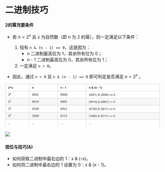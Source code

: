 # 二进制技巧

#### 2的幂充要条件

* 若 $n = 2^x$ 且 $x$ 为自然数（即 n 为 2 的幂），则一定满足以下条件：
    1. 恒有 `n & (n - 1) == 0`，这是因为：
        * n 二进制最高位为 1，其余所有位为 0；
        * n - 1 二进制最高位为 0，其余所有位为 1；
    2. 一定满足 `n > 0`。

* 因此，通过 `n > 0` 且 `n & (n - 1) == 0` 即可判定是否满足 $n = 2^x$ 。

![](images/2的幂.png)

![](https://pic.leetcode-cn.com/1598253272-LGqecZ-718BAFE8AB799EADD333BEB8CA950659.png)


#### 按位与技巧(&)

* 如何获取二进制中最右边的 1：x & (-x)。
* 如何将二进制中最右边的 1 设置为 0：x & (x - 1)。